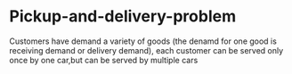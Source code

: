 # Pickup-and-delivery-problem
Customers have demand a variety of goods (the denamd for one good is receiving demand or delivery demand), each customer can be served only once by one car,but can be served by multiple cars

